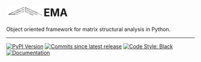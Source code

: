 
<h1><img src="img/emtec-4.png" alt="" width=100></img>EMA</h1>

Object oriented framework for matrix structural analysis in Python.

-------------------------------------

[![PyPI Version][pypi-v-image]][pypi-v-link]
[![Commits since latest release][gh-image]][gh-link]
[![Code Style: Black][black-shield]]()
[![Documentation](https://img.shields.io/badge/documentation-blue)](https://claudioperez.xyz/pkgs/emme/)

[black-shield]: https://img.shields.io/badge/code%20style-black-000000.svg

[pypi-v-image]: https://img.shields.io/pypi/v/emme.svg
[pypi-v-link]: https://pypi.org/project/emme/

[gh-link]: https://github.com/claudioperez/emme/compare/0.0.1...master
[gh-image]: https://img.shields.io/github/commits-since/claudioperez/emme/0.0.1?style=social

